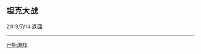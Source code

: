## 坦克大战
2019/7/14  [返回](https://desperadoadil.github.io/)

---
[开始游戏](https://desperadoadil.github.io/Tank/demo/index.html)
